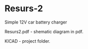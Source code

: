 # Resurs-2
Simple 12V car battery charger

Resurs2.pdf - shematic diagram in pdf.

KICAD - project folder.
